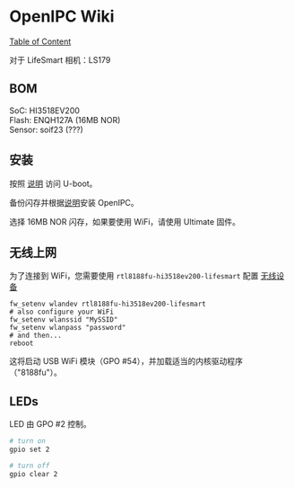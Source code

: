 # OpenIPC Wiki
[Table of Content](../README.md)

对于 LifeSmart 相机：LS179

## BOM

SoC: HI3518EV200  
Flash: ENQH127A (16MB NOR)  
Sensor: soif23 (???)

## 安装

按照 [说明](help-uboot.md#bypassing-password-protected-bootloader) 访问 U-boot。

备份闪存并根据[说明](https://openipc.org/cameras/vendors/hisilicon/socs/hi3518ev200)安装 OpenIPC。

选择 16MB NOR 闪存，如果要使用 WiFi，请使用 Ultimate 固件。

## 无线上网

为了连接到 WiFi，您需要使用 `rtl8188fu-hi3518ev200-lifesmart` 配置 [无线设备](wireless-settings.md#initial-configuration)

```
fw_setenv wlandev rtl8188fu-hi3518ev200-lifesmart
# also configure your WiFi
fw_setenv wlanssid "MySSID"
fw_setenv wlanpass "password"
# and then...
reboot
```

这将启动 USB WiFi 模块（GPO #54），并加载适当的内核驱动程序（"8188fu"）。

## LEDs

LED 由 GPO #2 控制。

```bash
# turn on
gpio set 2

# turn off
gpio clear 2
```

